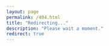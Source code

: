 ```yaml
---
layout: page
permalink: /404.html
title: "Redirecting..."
description: "Please wait a moment."
redirect: true
---
```


<script>
   document.addEventListener("DOMContentLoaded", () => {
     const path = window.location.pathname.slice(1); // Remove leading "/"
   
     fetch("/assets/json/urlshortener.json")
       .then(response => {
         if (!response.ok) {
           throw new Error("Could not load the URL map.");
         }
         return response.json();
       })
       .then(map => {
         if (map[path]) {
           // Redirect to the mapped URL
           window.location.href = map[path];
         } else {
           // Show "not found" message; redirect handled by urlshortener.json
           showNotFoundMessage();
         }
       })
       .catch(() => {
         // If JSON fails to load, also show "not found" message
         showNotFoundMessage();
       });
   
     function showNotFoundMessage() {
     const notFoundEl = document.getElementById("notfound");
     if (notFoundEl) {
       notFoundEl.innerHTML = `
         <p>You will be redirected to the <a href="/">home page</a> in 3 seconds...</p>
       `;
       notFoundEl.style.display = "block";
     }
   }
   });
</script>
<div id="notfound"></div>